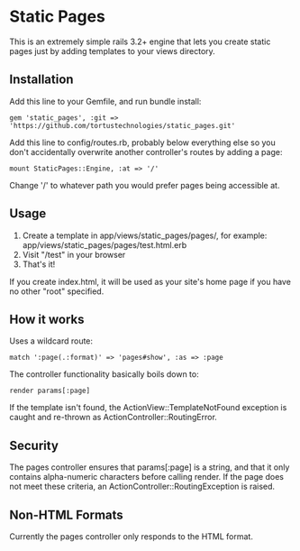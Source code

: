 Static Pages
============

This is an extremely simple rails 3.2+ engine that lets you create static
pages just by adding templates to your views directory.

Installation
------------

Add this line to your Gemfile, and run bundle install:

    gem 'static_pages', :git => 'https://github.com/tortustechnologies/static_pages.git'

Add this line to config/routes.rb, probably below everything else so
you don't accidentally overwrite another controller's routes by adding
a page:

    mount StaticPages::Engine, :at => '/'

Change '/' to whatever path you would prefer pages being accessible at.

Usage
-----

1. Create a template in app/views/static_pages/pages/, for example: app/views/static_pages/pages/test.html.erb
2. Visit "/test" in your browser
3. That's it!

If you create index.html, it will be used as your site's home page if you have
no other "root" specified.

How it works
------------

Uses a wildcard route:

    match ':page(.:format)' => 'pages#show', :as => :page

The controller functionality basically boils down to:

    render params[:page]

If the template isn't found, the ActionView::TemplateNotFound
exception is caught and re-thrown as ActionController::RoutingError.

Security
--------

The pages controller ensures that params[:page] is a string, and that it
only contains alpha-numeric characters before calling render. If the page
does not meet these criteria, an ActionController::RoutingException is raised.

Non-HTML Formats
----------------

Currently the pages controller only responds to the HTML format.
